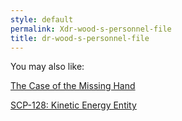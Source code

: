 ```yaml
---
style: default
permalink: Xdr-wood-s-personnel-file
title: dr-wood-s-personnel-file
---
```

You may also like:

[The Case of the Missing Hand](http://scp-wiki.net/the-case-of-the-missing-hand)

[SCP-128: Kinetic Energy Entity](http://scp-wiki.net/scp-128)

